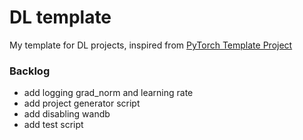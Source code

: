 # DL template

My template for DL projects, inspired from [PyTorch Template Project](https://github.com/victoresque/pytorch-template)

### Backlog

- add logging grad_norm and learning rate
- add project generator script
- add disabling wandb
- add test script